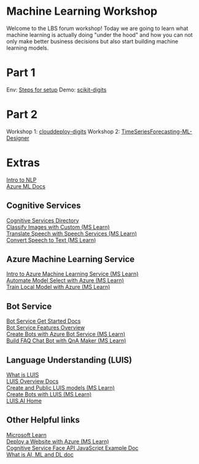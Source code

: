 # Machine Learning Workshop

Welcome to the LBS forum workshop! Today we are going to learn what machine learning is actually doing "under the hood" and how you can not only make better business decisions but also start building machine learning models.

# Part 1

Env: [Steps for setup](setup.md)
Demo: [scikit-digits](https://github.com/cloudscaleml/scikit-digits)



# Part 2
Workshop 1: [clouddeploy-digits](https://github.com/cloudscaleml/clouddeploy-digits)
Workshop 2: [TimeSeriesForecasting-ML-Designer](https://github.com/cassieview/TimeSeriesForecasting-ML-Designer)
# Extras

[Intro to NLP](https://github.com/cassieview/intro-nlp-wine-reviews)</br>
[Azure ML Docs](https://docs.microsoft.com/en-us/azure/machine-learning?WT.mc_id=lbsforum-event-cassieb)

## Cognitive Services

[Cognitive Services Directory](https://azure.microsoft.com/en-us/services/cognitive-services/directory/?WT.mc_id=lbsforum-event-cassieb)
</br>
[Classify Images with Custom  (MS Learn)](https://docs.microsoft.com/en-us/learn/paths/classify-images-with-vision-services/?WT.mc_id=lbsforum-event-cassieb)
</br>
[Translate Speech with Speech Services (MS Learn)](https://docs.microsoft.com/en-us/learn/paths/translate-speech-with-speech-services/?WT.mc_id=lbsforum-event-cassieb)
</br>
[Convert Speech to Text (MS Learn)](https://docs.microsoft.com/en-us/learn/modules/convert-speech-to-text/?WT.mc_id=lbsforum-event-cassieb)

## Azure Machine Learning Service
[Intro to Azure Machine Learning Service (MS Learn)](https://docs.microsoft.com/en-us/learn/modules/intro-to-azure-machine-learning-service/?WT.mc_id=lbsforum-event-cassieb)
</br>
[Automate Model Select with Azure (MS Learn)](https://docs.microsoft.com/en-us/learn/modules/automate-model-selection-with-azure-automl/?WT.mc_id=lbsforum-event-cassieb)
</br>
[Train Local Model with Azure (MS Learn)](https://docs.microsoft.com/en-us/learn/modules/train-local-model-with-azure-mls/?WT.mc_id=lbsforum-event-cassieb)

## Bot Service
[Bot Service Get Started Docs](https://docs.microsoft.com/en-us/azure/bot-service/?WT.mc_id=lbsforum-event-cassieb)
</br>
[Bot Service Features Overview](https://azure.microsoft.com/en-us/services/bot-service/?WT.mc_id=lbsforum-event-cassieb)
</br>
[Create Bots with Azure Bot Service (MS Learn)](https://docs.microsoft.com/en-us/learn/paths/create-bots-with-the-azure-bot-service/?WT.mc_id=lbsforum-event-cassieb)
</br>
[Build FAQ Chat Bot with QnA Maker (MS Learn)](https://docs.microsoft.com/en-us/learn/modules/build-a-faq-chat-bot-with-qna-maker-and-azure-bot-service/?WT.mc_id=lbsforum-event-cassieb)

## Language Understanding (LUIS)
[What is LUIS](https://docs.microsoft.com/en-us/azure/cognitive-services/luis/what-is-luis/?WT.mc_id=lbsforum-event-cassieb)
</br>
[LUIS Overview Docs](https://docs.microsoft.com/en-us/azure/cognitive-services/luis/?WT.mc_id=lbsforum-event-cassieb)
</br>
[Create and Public LUIS models (MS Learn)](https://docs.microsoft.com/en-us/learn/modules/create-and-publish-a-luis-model/?WT.mc_id=lbsforum-event-cassieb)
</br>
[Create Bots with LUIS (MS Learn)](https://docs.microsoft.com/en-us/learn/paths/create-bots-with-the-azure-bot-service/?WT.mc_id=lbsforum-event-cassieb)
</br>
[LUIS.AI Home](https://luis.ai/home)

## Other Helpful links
[Microsoft Learn](https://docs.microsoft.com/en-us/learn/?WT.mc_id=lbsforum-event-cassieb)
</br>
[Deploy a Website with Azure (MS Learn)](https://docs.microsoft.com/en-us/learn/paths/deploy-a-website-with-azure-app-service/?WT.mc_id=lbsforum-event-cassieb)
</br>
[Cognitive Service Face API JavaScript Example Doc](https://docs.microsoft.com/en-us/azure/cognitive-services/face/quickstarts/javascript)
</br>
[What is AI, ML and DL doc](https://docs.microsoft.com/en-us/azure/machine-learning/service/concept-deep-learning-vs-machine-learning/?WT.mc_id=lbsforum-event-cassieb)


